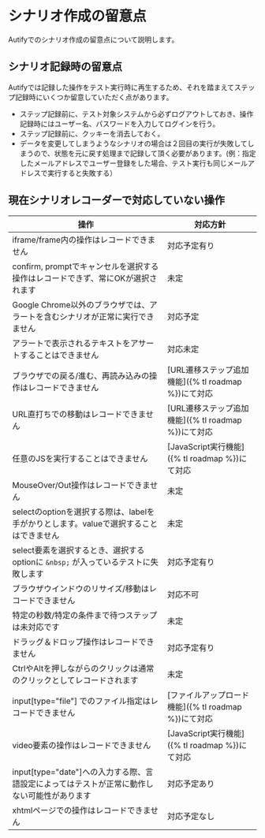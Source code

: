 # シナリオ作成の留意点

Autifyでのシナリオ作成の留意点について説明します。

## シナリオ記録時の留意点

Autifyでは記録した操作をテスト実行時に再生するため、それを踏まえてステップ記録時にいくつか留意していただく点があります。

- ステップ記録前に、テスト対象システムから必ずログアウトしておき、操作記録時にはユーザー名、パスワードを入力してログインを行う。
- ステップ記録前に、クッキーを消去しておく。
- データを変更してしまうようなシナリオの場合は２回目の実行が失敗してしまうので、状態を元に戻す処理まで記録して頂く必要があります。(例：指定したメールアドレスでユーザー登録をした場合、テスト実行も同じメールアドレスで実行すると失敗する）

## 現在シナリオレコーダーで対応していない操作

| 操作 | 対応方針 |
| ---- | -------- |
| iframe/frame内の操作はレコードできません | 対応予定有り |
| confirm, promptでキャンセルを選択する操作はレコードできず、常にOKが選択されます | 未定 |
| Google Chrome以外のブラウザでは、アラートを含むシナリオが正常に実行できません | 対応予定 |
| アラートで表示されるテキストをアサートすることはできません | 対応未定 |
| ブラウザでの戻る/進む、再読み込みの操作はレコードできません | [URL遷移ステップ追加機能]({% tl roadmap %})にて対応 |
| URL直打ちでの移動はレコードできません | [URL遷移ステップ追加機能]({% tl roadmap %})にて対応 |
| 任意のJSを実行することはできません | [JavaScript実行機能]({% tl roadmap %})にて対応 |
| MouseOver/Out操作はレコードできません | 未定 |
| selectのoptionを選択する際は、labelを手がかりとします。valueで選択することはできません | 未定 |
| select要素を選択するとき、選択するoptionに `&nbsp;` が入っているテストに失敗します | 対応予定有り |
| ブラウザウインドウのリサイズ/移動はレコードできません | 対応不可 |
| 特定の秒数/特定の条件まで待つステップは未対応です | 未定 |
| ドラッグ＆ドロップ操作はレコードできません | 対応予定有り |
| CtrlやAltを押しながらのクリックは通常のクリックとしてレコードされます | 未定 |
| input[type="file"] でのファイル指定はレコードできません | [ファイルアップロード機能]({% tl roadmap %})にて対応 |
| video要素の操作はレコードできません | [JavaScript実行機能]({% tl roadmap %})にて対応 |
| input[type="date"]への入力する際、言語設定によってはテストが正常に動作しない可能性があります | 対応予定あり |
| xhtmlページでの操作はレコードできません | 対応予定なし |
